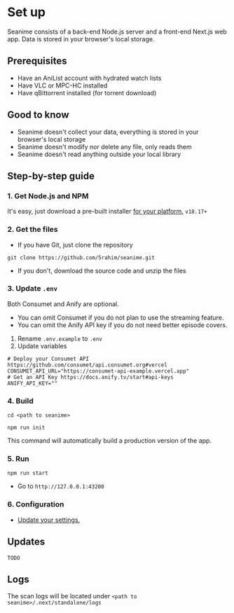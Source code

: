 # Set up

Seanime consists of a back-end Node.js server and a front-end Next.js web app. Data is stored in your browser's local
storage.

## Prerequisites

- Have an AniList account with hydrated watch lists
- Have VLC or MPC-HC installed
- Have qBittorrent installed (for torrent download)

## Good to know

- Seanime doesn't collect your data, everything is stored in your browser's local storage
- Seanime doesn't modify nor delete any file, only reads them
- Seanime doesn't read anything outside your local library

## Step-by-step guide

### 1. Get Node.js and NPM

It's easy, just download a pre-built installer [for your platform.](https://nodejs.org/en/download) `v18.17+`

### 2. Get the files

- If you have Git, just clone the repository

```shell
git clone https://github.com/5rahim/seanime.git
```

- If you don't, download the source code and unzip the files

### 3. Update `.env`

Both Consumet and Anify are optional.

- You can omit Consumet if you do not plan to use the streaming feature.
- You can omit the Anify API key if you do not need better episode covers.

1. Rename `.env.example` to `.env`
2. Update variables

```dotenv
# Deploy your Consumet API https://github.com/consumet/api.consumet.org#vercel
CONSUMET_API_URL="https://consumet-api-example.vercel.app"
# Get an API Key https://docs.anify.tv/start#api-keys
ANIFY_API_KEY=""
```

### 4. Build

```shell
cd <path to seanime>
```

```shell
npm run init
```

This command will automatically build a production version of the app.

### 5. Run

```shell
npm run start
```

- Go to `http://127.0.0.1:43200`

### 6. Configuration

- [Update your settings.](https://github.com/5rahim/seanime/blob/main/docs/settings.md)

## Updates

`TODO`

## Logs

The scan logs will be located under `<path to seanime>/.next/standalone/logs`
